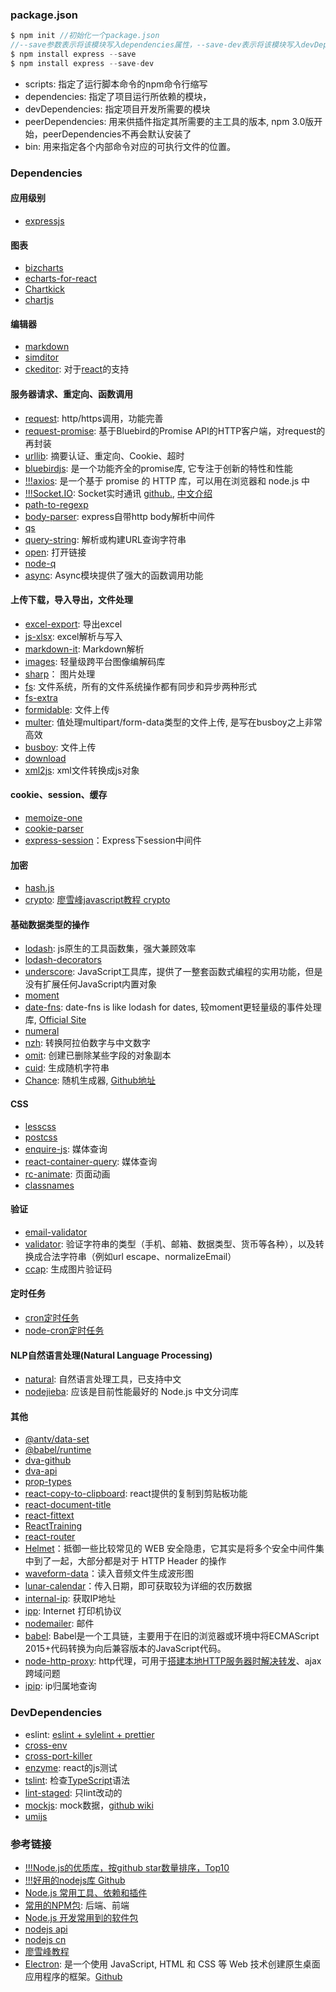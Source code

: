 ### package.json
```js
$ npm init //初始化一个package.json
//--save参数表示将该模块写入dependencies属性，--save-dev表示将该模块写入devDependencies属性
$ npm install express --save
$ npm install express --save-dev
```
- scripts: 指定了运行脚本命令的npm命令行缩写
- dependencies: 指定了项目运行所依赖的模块，
- devDependencies: 指定项目开发所需要的模块
- peerDependencies: 用来供插件指定其所需要的主工具的版本, npm 3.0版开始，peerDependencies不再会默认安装了
- bin: 用来指定各个内部命令对应的可执行文件的位置。
### Dependencies
#### 应用级别
- [expressjs](https://expressjs.com/zh-cn/resources/middleware.html)
#### 图表
- [bizcharts](https://bizcharts.net/products/bizCharts/api/bizcharts)
- [echarts-for-react](https://www.npmjs.com/package/echarts-for-react)
- [Chartkick](https://chartkick.com/react)
- [chartjs](https://www.chartjs.org/)
#### 编辑器
- [markdown](https://www.npmjs.com/package/markdown)
- [simditor](https://github.com/mycolorway/simditor)
- [ckeditor](https://ckeditor.com/): 对于[react](https://ckeditor.com/docs/ckeditor5/latest/builds/guides/integration/frameworks/react.html)的支持
#### 服务器请求、重定向、函数调用
- [request](https://github.com/request/request): http/https调用，功能完善
- [request-promise](https://github.com/request/request-promise): 基于Bluebird的Promise API的HTTP客户端，对request的再封装
- [urllib](https://github.com/node-modules/urllib): 摘要认证、重定向、Cookie、超时
- [bluebirdjs](https://github.com/petkaantonov/bluebird): 是一个功能齐全的promise库, 它专注于创新的特性和性能
- [!!!axios](https://github.com/axios/axios): 是一个基于 promise 的 HTTP 库，可以用在浏览器和 node.js 中
- [!!!Socket.IO](https://socket.io/docs/#What-Socket-IO-is): Socket实时通讯 [github.](https://github.com/socketio/socket.io/blob/master/docs/README.md), [中文介绍](https://eggjs.org/zh-cn/intro/index.html)
- [path-to-regexp](https://github.com/pillarjs/path-to-regexp)
- [body-parser](https://github.com/expressjs/body-parser): express自带http body解析中间件
- [qs](https://github.com/ljharb/qs)
- [query-string](https://www.npmjs.com/package/query-string): 解析或构建URL查询字符串
- [open](https://www.npmjs.com/package/open): 打开链接
- [node-q](https://www.npmjs.com/package/node-q)
- [async](https://github.com/caolan/async): Async模块提供了强大的函数调用功能
#### 上传下载，导入导出，文件处理
- [excel-export](https://www.npmjs.com/package/excel-export): 导出excel
- [js-xlsx](https://www.npmjs.com/package/js-xlsx): excel解析与写入
- [markdown-it](https://github.com/markdown-it/markdown-it): Markdown解析
- [images](https://www.npmjs.com/package/images): 轻量级跨平台图像编解码库
- [sharp](https://github.com/lovell/sharp)： 图片处理
- [fs](http://nodejs.cn/api/fs.html): 文件系统，所有的文件系统操作都有同步和异步两种形式
- [fs-extra](https://www.npmjs.com/package/fs-extra)
- [formidable](https://www.npmjs.com/package/formidable): 文件上传
- [multer](https://github.com/expressjs/multer/blob/master/doc/README-zh-cn.md): 值处理multipart/form-data类型的文件上传, 是写在busboy之上非常高效
- [busboy](https://www.npmjs.com/package/busboy): 文件上传
- [download](https://github.com/kevva/download)
- [xml2js](https://github.com/Leonidas-from-XIV/node-xml2js): xml文件转换成js对象
#### cookie、session、缓存
- [memoize-one](https://github.com/alexreardon/memoize-one)
- [cookie-parser](https://github.com/expressjs/cookie-parser)
- [express-session](https://github.com/expressjs/session)：Express下session中间件
#### 加密
- [hash.js](https://github.com/indutny/hash.js?files=1)
- [crypto](https://nodejs.org/api/crypto.html#): [廖雪峰javascript教程 crypto](https://www.liaoxuefeng.com/wiki/001434446689867b27157e896e74d51a89c25cc8b43bdb3000/001434501504929883d11d84a1541c6907eefd792c0da51000)
#### 基础数据类型的操作
- [lodash](https://www.lodashjs.com/docs/4.17.5.html): js原生的工具函数集，强大兼顾效率
- [lodash-decorators](https://steelsojka.github.io/lodash-decorators/variable/index.html)
- [underscore](http://www.bootcss.com/p/underscore/#): JavaScript工具库，提供了一整套函数式编程的实用功能，但是没有扩展任何JavaScript内置对象
- [moment](https://momentjs.com/)
- [date-fns](https://github.com/date-fns/date-fns): date-fns is like lodash for dates, 较moment更轻量级的事件处理库, [Official Site](https://date-fns.org/#)
- [numeral](http://numeraljs.com/#use-it)
- [nzh](https://github.com/cnwhy/nzh): 转换阿拉伯数字与中文数字
- [omit](https://github.com/benjycui/omit.js/): 创建已删除某些字段的对象副本
- [cuid](https://www.npmjs.com/package/cuid): 生成随机字符串
- [Chance](https://chancejs.com/usage/node.html): 随机生成器, [Github地址](https://github.com/chancejs/chancejs)
#### CSS
- [lesscss](http://lesscss.org/#)
- [postcss](https://github.com/postcss/postcss/blob/master/README-cn.md)
- [enquire-js](http://wicky.nillia.ms/enquire.js/#quick-start): 媒体查询
- [react-container-query](https://github.com/d6u/react-container-query): 媒体查询
- [rc-animate](https://motion.ant.design/): 页面动画
- [classnames](https://github.com/JedWatson/classnames)
#### 验证
- [email-validator](https://www.npmjs.com/package/email-validator)
- [validator](https://www.npmjs.com/package/validator): 验证字符串的类型（手机、邮箱、数据类型、货币等各种），以及转换成合法字符串（例如url escape、normalizeEmail）
- [ccap](https://www.npmjs.com/package/ccap): 生成图片验证码
#### 定时任务
- [cron定时任务](https://www.npmjs.com/package/cron)
- [node-cron定时任务](https://www.npmjs.com/package/node-cron)
#### NLP自然语言处理(Natural Language Processing)
- [natural](https://github.com/NaturalNode/natural): 自然语言处理工具，已支持中文
- [nodejieba](https://github.com/yanyiwu/nodejieba): 应该是目前性能最好的 Node.js 中文分词库
#### 其他
- [@antv/data-set](https://antv.alipay.com/zh-cn/index.html#__products)
- [@babel/runtime](https://babeljs.io/docs/en/)
- [dva-github](https://github.com/dvajs/dva/blob/master/README_zh-CN.md)
- [dva-api](https://dvajs.com/api/#dva)
- [prop-types](https://www.npmjs.com/package/prop-types)
- [react-copy-to-clipboard](https://www.npmjs.com/package/react-copy-to-clipboard): react提供的复制到剪贴板功能
- [react-document-title](https://github.com/gaearon/react-document-title)
- [react-fittext](http://react-fittext.kennethormandy.com/?selectedKind=FitText&selectedStory=Welcome&full=0&addons=0&stories=1&panelRight=0)
- [ReactTraining](https://github.com/ReactTraining)
- [react-router](https://reacttraining.com/react-router/core/api/Router)
- [Helmet](https://helmetjs.github.io/#)：抵御一些比较常见的 WEB 安全隐患，它其实是将多个安全中间件集中到了一起，大部分都是对于 HTTP Header 的操作
- [waveform-data](https://www.npmjs.com/package/waveform-data)：读入音频文件生成波形图
- [lunar-calendar](https://www.npmjs.com/package/lunar-calendar)：传入日期，即可获取较为详细的农历数据
- [internal-ip](https://github.com/sindresorhus/internal-ip): 获取IP地址
- [ipp](https://github.com/williamkapke/ipp): Internet 打印机协议
- [nodemailer](https://nodemailer.com/about/): 邮件
- [babel](https://babel.docschina.org/docs/en/): Babel是一个工具链，主要用于在旧的浏览器或环境中将ECMAScript 2015+代码转换为向后兼容版本的JavaScript代码。
- [node-http-proxy](https://github.com/nodejitsu/node-http-proxyy): http代理，可用于[搭建本地HTTP服务器时解决转发](https://segmentfault.com/a/1190000005101903)、ajax跨域问题
- [ipip](https://www.ipip.net/support/api.html): ip归属地查询


### DevDependencies
- eslint: [eslint + sylelint + prettier](https://github.com/collections/clean-code-linters)
- [cross-env](https://github.com/kentcdodds/cross-env)
- [cross-port-killer](https://github.com/milewski/cross-port-killer)
- [enzyme](https://github.com/airbnb/enzyme): react的js测试
- [tslint](https://palantir.github.io/tslint/#): 检查[TypeScript](https://www.typescriptlang.org/docs/home.html)语法
- [lint-staged](https://segmentfault.com/a/1190000009546913): 只lint改动的
- [mockjs](http://mockjs.com/): mock数据，[github wiki](https://github.com/nuysoft/Mock/wiki)
- [umijs](https://umijs.org/zh/guide/#%E7%89%B9%E6%80%A7)

### 参考链接
- [!!!Node.js的优质库，按github star数量排序，Top10](http://awehunt.com/?tnid=5af1c0b67b4fac67bf3af2b4)
- [!!!好用的nodejs库 Github](https://github.com/sindresorhus/awesome-nodejs)
- [Node.js 常用工具、依赖和插件](https://www.jianshu.com/p/43e73134ec42)
- [常用的NPM包](https://cnodejs.org/topic/5b10eef857137f22415c482a): 后端、前端
- [Node.js 开发常用到的软件包](https://juejin.im/entry/58e45cd061ff4b006b2f65bf)
- [nodejs api](https://nodejs.org/api/)
- [nodejs cn](http://nodejs.cn/api/)
- [廖雪峰教程](https://www.liaoxuefeng.com/)
- [Electron](https://electronjs.org/):  是一个使用 JavaScript, HTML 和 CSS 等 Web 技术创建原生桌面应用程序的框架。[Github](https://github.com/electron/electron)
